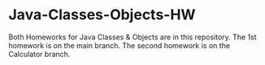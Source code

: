 # Java-Classes-Objects-HW
Both Homeworks for Java Classes & Objects are in this repository.
The 1st homework is on the main branch.
The second homework is on the Calculator branch.
